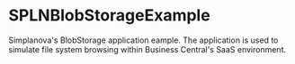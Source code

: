 # SPLNBlobStorageExample
Simplanova's BlobStorage application eample. The application is used to simulate file system browsing within Business Central's SaaS environment.
